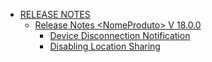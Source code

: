 * [RELEASE NOTES](administrators-manual/release-notes/README.md)
  * [Release Notes \<NomeProduto> V 18.0.0](administrators-manual/release-notes/release-notes-less-than-nomeproduto-greater-than-v-18.0.0/README.md)
    * [Device Disconnection Notification](administrators-manual/release-notes/release-notes-less-than-nomeproduto-greater-than-v-18.0.0/Device-Disconnection-Notification.md)
    * [Disabling Location Sharing](administrators-manual/release-notes/release-notes-less-than-nomeproduto-greater-than-v-18.0.0/Disabling-Location-Sharing.md)
